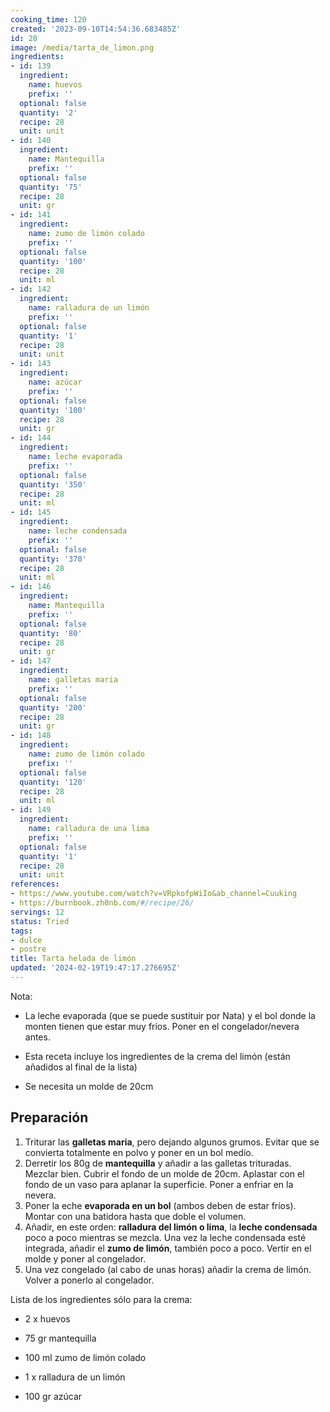 ```yaml
---
cooking_time: 120
created: '2023-09-10T14:54:36.683485Z'
id: 28
image: /media/tarta_de_limon.png
ingredients:
- id: 139
  ingredient:
    name: huevos
    prefix: ''
  optional: false
  quantity: '2'
  recipe: 28
  unit: unit
- id: 140
  ingredient:
    name: Mantequilla
    prefix: ''
  optional: false
  quantity: '75'
  recipe: 28
  unit: gr
- id: 141
  ingredient:
    name: zumo de limón colado
    prefix: ''
  optional: false
  quantity: '100'
  recipe: 28
  unit: ml
- id: 142
  ingredient:
    name: ralladura de un limón
    prefix: ''
  optional: false
  quantity: '1'
  recipe: 28
  unit: unit
- id: 143
  ingredient:
    name: azúcar
    prefix: ''
  optional: false
  quantity: '100'
  recipe: 28
  unit: gr
- id: 144
  ingredient:
    name: leche evaporada
    prefix: ''
  optional: false
  quantity: '350'
  recipe: 28
  unit: ml
- id: 145
  ingredient:
    name: leche condensada
    prefix: ''
  optional: false
  quantity: '370'
  recipe: 28
  unit: ml
- id: 146
  ingredient:
    name: Mantequilla
    prefix: ''
  optional: false
  quantity: '80'
  recipe: 28
  unit: gr
- id: 147
  ingredient:
    name: galletas maria
    prefix: ''
  optional: false
  quantity: '200'
  recipe: 28
  unit: gr
- id: 148
  ingredient:
    name: zumo de limón colado
    prefix: ''
  optional: false
  quantity: '120'
  recipe: 28
  unit: ml
- id: 149
  ingredient:
    name: ralladura de una lima
    prefix: ''
  optional: false
  quantity: '1'
  recipe: 28
  unit: unit
references:
- https://www.youtube.com/watch?v=VRpkofpWiIo&ab_channel=Cuuking
- https://burnbook.zh0nb.com/#/recipe/26/
servings: 12
status: Tried
tags:
- dulce
- postre
title: Tarta helada de limón
updated: '2024-02-19T19:47:17.276695Z'
---
```

Nota: 

* La leche evaporada (que se puede sustituir por Nata) y el bol donde la monten tienen que estar muy fríos. Poner en el congelador/nevera antes.

* Esta receta incluye los ingredientes de la crema del limón (están añadidos al final de la lista)

* Se necesita un molde de 20cm

## Preparación

1. Triturar las **galletas maria**, pero dejando algunos grumos. Evitar que se convierta totalmente en polvo y poner en un bol medio.
2. Derretir los 80g de **mantequilla** y añadir a las galletas trituradas. Mezclar bien. Cubrir el fondo de un molde de 20cm. Aplastar con el fondo de un vaso para aplanar la superficie. Poner a enfriar en la nevera.
3. Poner la eche **evaporada en un bol** (ambos deben de estar fríos). Montar con una batidora hasta que doble el volumen.
4. Añadir, en este orden: **ralladura del limón o lima**, la **leche condensada** poco a poco mientras se mezcla. Una vez la leche condensada esté integrada, añadir el **zumo de limón**, también poco a poco. Vertir en el molde y poner al congelador.
5. Una vez congelado (al cabo de unas horas) añadir la crema de limón. Volver a ponerlo al congelador.

Lista de los ingredientes sólo para la crema:

- 2 x huevos

- 75 gr mantequilla

- 100 ml zumo de limón colado

- 1 x ralladura de un limón

- 100 gr azúcar
